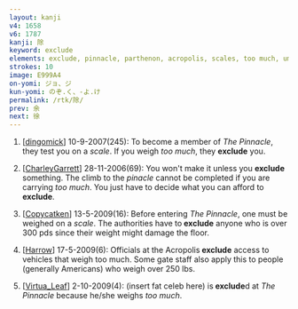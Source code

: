 ```yaml
---
layout: kanji
v4: 1658
v6: 1787
kanji: 除
keyword: exclude
elements: exclude, pinnacle, parthenon, acropolis, scales, too much, umbrella, potato, small
strokes: 10
image: E999A4
on-yomi: ジョ、ジ
kun-yomi: のぞ.く、-よ.け
permalink: /rtk/除/
prev: 余
next: 徐
---
```


1) [<a href="http://kanji.koohii.com/profile/dingomick">dingomick</a>] 10-9-2007(245): To become a member of <em>The Pinnacle</em>, they test you on a <em>scale</em>. If you weigh <em>too much</em>, they <strong>exclude</strong> you.

2) [<a href="http://kanji.koohii.com/profile/CharleyGarrett">CharleyGarrett</a>] 28-11-2006(69): You won&#039;t make it unless you <strong>exclude</strong> something. The climb to the <em>pinacle</em> cannot be completed if you are carrying <em>too much</em>. You just have to decide what you can afford to <strong>exclude</strong>.

3) [<a href="http://kanji.koohii.com/profile/Copycatken">Copycatken</a>] 13-5-2009(16): Before entering <em>The Pinnacle</em>, one must be weighed on a <em>scale</em>. The authorities have to<strong> exclude</strong> anyone who is over 300 pds since their weight might damage the floor.

4) [<a href="http://kanji.koohii.com/profile/Harrow">Harrow</a>] 17-5-2009(6): Officials at the Acropolis<strong> exclude</strong> access to vehicles that weigh too much. Some gate staff also apply this to people (generally Americans) who weigh over 250 lbs.

5) [<a href="http://kanji.koohii.com/profile/Virtua_Leaf">Virtua_Leaf</a>] 2-10-2009(4): (insert fat celeb here) is<strong> exclude</strong>d at <em>The Pinnacle</em> because he/she weighs <em>too much</em>.

